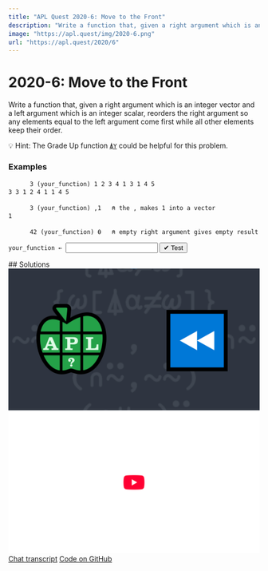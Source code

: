 ```yaml
---
title: "APL Quest 2020-6: Move to the Front"
description: "Write a function that, given a right argument which is an integer vector and a left argument which is an integer scalar, reorders the right argument so any elements equal to the left argument come first while all other elements keep their order."
image: "https://apl.quest/img/2020-6.png"
url: "https://apl.quest/2020/6"
---
```


# <span class=s>2020-</span>6: Move to the Front

Write a function that, given a right argument which is an integer vector and a left argument which is an integer scalar, reorders the right argument so any elements equal to the left argument come first while all other elements keep their order. 

💡 Hint: The Grade Up function [`⍋Y`](https://help.dyalog.com/latest/#Language/Primitive%20Functions/Grade%20Up%20Monadic.htm) could be helpful for this problem.

### Examples
```APL
      3 (your_function) 1 2 3 4 1 3 1 4 5
3 3 1 2 4 1 1 4 5

      3 (your_function) ,1   ⍝ the , makes 1 into a vector
1

      42 (your_function) ⍬   ⍝ empty right argument gives empty result
```
<div class="pdiv">
  <code onclick="p_Input.focus()">your_function ← </code><input id="p_Input" autocomplete="off" spellcheck="false" oninput="this.parentElement.querySelector`button`.disabled=false;localStorage.setItem(window.location.pathname,this.value)" onkeypress="subm(event)">
  <button onclick="alert$.next`Testing…`;submitSolution`p`" class="md-button md-button--primary">&#x2714; Test</button>
</div>
<blockquote id="p_Output"></blockquote>
## Solutions
<div onclick="play(this)" title="Video on YouTube" class="yt">
<img alt="Video Thumbnail" src="../../img/2020-6.png">
<img alt="YouTube" src="../../img/yt-big.png">
</div>
<a href="https://chat.stackexchange.com/transcript/52405?m=63980930#63980930" target="_blank" class="md-button md-button--primary">Chat transcript</a>
<a href="https://github.com/abrudz/apl_quest/tree/main/2020/6.apl" target="_blank" class="md-button md-button--primary right">Code on GitHub</a>

<script>
    testCases={"a":[["3","1 2 3 4 1 3 1 4 5"],["7","1 2 3 4 1 3 1 4 5"],["?10","⍳10"]],"b":[["0","-1 2 3 4 1 3 1 4 5"],["0",",42"],["42",",42"],["42","42 42 42"],["9","⍬"],["0","⍬"]],"f":"∩⍨,~⍨","p":","}
    p_Input.value=localStorage.getItem(window.location.pathname)
    play=e=>e.outerHTML=`<iframe src="https://www.youtube.com/embed/FfFzzmEo37Q?list=PLYKQVqyrAEj9wDIUyLDGtDAFTKY38BUMN&autoplay=1" title="<span class=s>2020-</span>6: Move to the Front (APL Quest 2020-6)" frameborder="0" allow="accelerometer; autoplay; clipboard-write; encrypted-media; gyroscope; picture-in-picture; web-share" referrerpolicy="strict-origin-when-cross-origin" allowfullscreen></iframe>`
</script>
